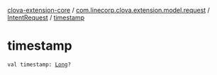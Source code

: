 [clova-extension-core](../../index.md) / [com.linecorp.clova.extension.model.request](../index.md) / [IntentRequest](index.md) / [timestamp](./timestamp.md)

# timestamp

`val timestamp: `[`Long`](https://kotlinlang.org/api/latest/jvm/stdlib/kotlin/-long/index.html)`?`